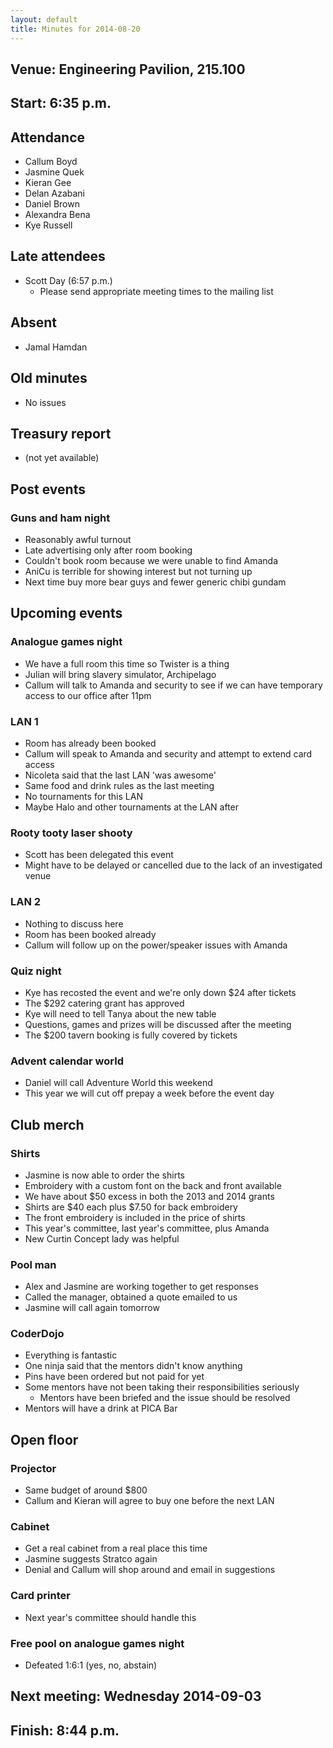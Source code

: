 ```yaml
---
layout: default
title: Minutes for 2014-08-20
---
```


## Venue: Engineering Pavilion, 215.100

## Start: <time datetime="2014-08-20T10:35Z">6:35 p.m.</time>

## Attendance

  * Callum Boyd
  * Jasmine Quek
  * Kieran Gee
  * Delan Azabani
  * Daniel Brown
  * Alexandra Bena
  * Kye Russell

## Late attendees

  * Scott Day (6:57 p.m.)
    * Please send appropriate meeting times to the mailing list

## Absent

  * Jamal Hamdan

## Old minutes

  * No issues

## Treasury report

  * (not yet available)

## Post events

### Guns and ham night

  * Reasonably awful turnout
  * Late advertising only after room booking
  * Couldn't book room because we were unable to find Amanda
  * AniCu is terrible for showing interest but not turning up
  * Next time buy more bear guys and fewer generic chibi gundam

## Upcoming events

### Analogue games night

  * We have a full room this time so Twister is a thing
  * Julian will bring slavery simulator, Archipelago
  * Callum will talk to Amanda and security to see if we can have
    temporary access to our office after 11pm

### LAN 1

  * Room has already been booked
  * Callum will speak to Amanda and security and attempt to extend
    card access
  * Nicoleta said that the last LAN 'was awesome'
  * Same food and drink rules as the last meeting
  * No tournaments for this LAN
  * Maybe Halo and other tournaments at the LAN after

### Rooty tooty laser shooty

  * Scott has been delegated this event
  * Might have to be delayed or cancelled due to the lack of an
    investigated venue

### LAN 2

  * Nothing to discuss here
  * Room has been booked already
  * Callum will follow up on the power/speaker issues with Amanda

### Quiz night

  * Kye has recosted the event and we're only down $24 after tickets
  * The $292 catering grant has approved
  * Kye will need to tell Tanya about the new table
  * Questions, games and prizes will be discussed after the meeting
  * The $200 tavern booking is fully covered by tickets

### Advent calendar world

  * Daniel will call Adventure World this weekend
  * This year we will cut off prepay a week before the event day

## Club merch

### Shirts

  * Jasmine is now able to order the shirts
  * Embroidery with a custom font on the back and front available
  * We have about $50 excess in both the 2013 and 2014 grants
  * Shirts are $40 each plus $7.50 for back embroidery
  * The front embroidery is included in the price of shirts
  * This year's committee, last year's committee, plus Amanda
  * New Curtin Concept lady was helpful

### Pool man

  * Alex and Jasmine are working together to get responses
  * Called the manager, obtained a quote emailed to us
  * Jasmine will call again tomorrow

### CoderDojo

  * Everything is fantastic
  * One ninja said that the mentors didn't know anything
  * Pins have been ordered but not paid for yet
  * Some mentors have not been taking their responsibilities seriously
    * Mentors have been briefed and the issue should be resolved
  * Mentors will have a drink at PICA Bar

## Open floor

### Projector

  * Same budget of around $800
  * Callum and Kieran will agree to buy one before the next LAN

### Cabinet

  * Get a real cabinet from a real place this time
  * Jasmine suggests Stratco again
  * Denial and Callum will shop around and email in suggestions

### Card printer

  * Next year's committee should handle this

### Free pool on analogue games night

  * Defeated 1:6:1 (yes, no, abstain)

## Next meeting: Wednesday 2014-09-03

## Finish: <time datetime="2014-08-20T12:44Z">8:44 p.m.</time>
